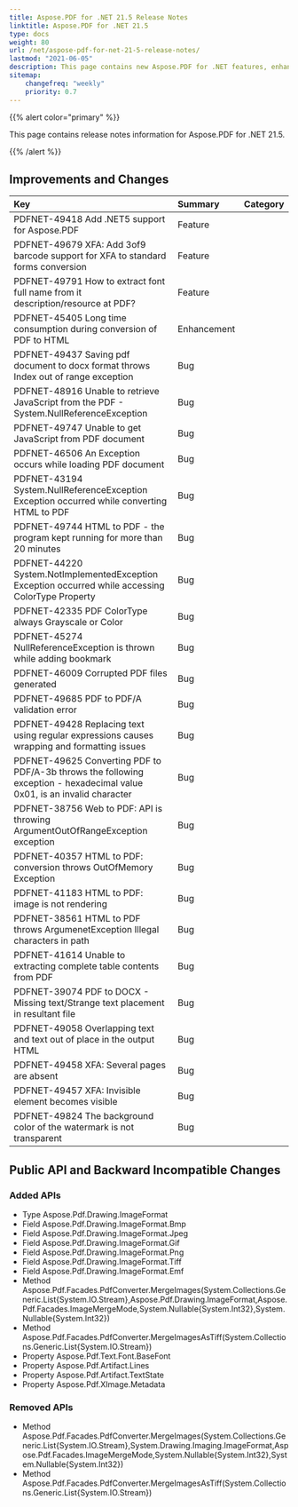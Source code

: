 ```yaml
---
title: Aspose.PDF for .NET 21.5 Release Notes
linktitle: Aspose.PDF for .NET 21.5 
type: docs
weight: 80
url: /net/aspose-pdf-for-net-21-5-release-notes/
lastmod: "2021-06-05"
description: This page contains new Aspose.PDF for .NET features, enhancement, and bug fixes in 2021, version 21.5. 
sitemap:
    changefreq: "weekly"
    priority: 0.7
---
```


{{% alert color="primary" %}} 

This page contains release notes information for Aspose.PDF for .NET 21.5.

{{% /alert %}} 

## Improvements and Changes

|**Key**|**Summary**|**Category**|
| :- | :- | :- |
|PDFNET-49418 Add .NET5 support for Aspose.PDF|Feature|
|PDFNET-49679 XFA: Add 3of9 barcode support for XFA to standard forms conversion|Feature|
|PDFNET-49791 How to extract font full name from it description/resource at PDF?|Feature|
|PDFNET-45405 Long time consumption during conversion of PDF to HTML|Enhancement|
|PDFNET-49437 Saving pdf document to docx format throws Index out of range exception|Bug|
|PDFNET-48916 Unable to retrieve JavaScript from the PDF - System.NullReferenceException|Bug|
|PDFNET-49747 Unable to get JavaScript from PDF document|Bug|
|PDFNET-46506 An Exception occurs while loading PDF document|Bug|
|PDFNET-43194 System.NullReferenceException Exception occurred while converting HTML to PDF|Bug|
|PDFNET-49744 HTML to PDF - the program kept running for more than 20 minutes|Bug|
|PDFNET-44220 System.NotImplementedException Exception occurred while accessing ColorType Property|Bug|
|PDFNET-42335 PDF ColorType always Grayscale or Color|Bug|
|PDFNET-45274 NullReferenceException is thrown while adding bookmark|Bug|
|PDFNET-46009 Corrupted PDF files generated|Bug|
|PDFNET-49685 PDF to PDF/A validation error|Bug|
|PDFNET-49428 Replacing text using regular expressions causes wrapping and formatting issues|Bug|
|PDFNET-49625 Converting PDF to PDF/A-3b throws the following exception - hexadecimal value 0x01, is an invalid character|Bug|
|PDFNET-38756 Web to PDF: API is throwing ArgumentOutOfRangeException exception|Bug|
|PDFNET-40357 HTML to PDF: conversion throws OutOfMemory Exception|Bug|
|PDFNET-41183 HTML to PDF: image is not rendering|Bug|
|PDFNET-38561 HTML to PDF throws ArgumenetException Illegal characters in path|Bug|
|PDFNET-41614 Unable to extracting complete table contents from PDF|Bug|
|PDFNET-39074 PDF to DOCX - Missing text/Strange text placement in resultant file|Bug|
|PDFNET-49058 Overlapping text and text out of place in the output HTML|Bug|
|PDFNET-49458 XFA: Several pages are absent|Bug|
|PDFNET-49457 XFA: Invisible element becomes visible|Bug|
|PDFNET-49824 The background color of the watermark is not transparent|Bug|

## Public API and Backward Incompatible Changes

### Added APIs
* Type Aspose.Pdf.Drawing.ImageFormat
* Field Aspose.Pdf.Drawing.ImageFormat.Bmp
* Field Aspose.Pdf.Drawing.ImageFormat.Jpeg
* Field Aspose.Pdf.Drawing.ImageFormat.Gif
* Field Aspose.Pdf.Drawing.ImageFormat.Png
* Field Aspose.Pdf.Drawing.ImageFormat.Tiff
* Field Aspose.Pdf.Drawing.ImageFormat.Emf
* Method Aspose.Pdf.Facades.PdfConverter.MergeImages(System.Collections.Generic.List{System.IO.Stream},Aspose.Pdf.Drawing.ImageFormat,Aspose.Pdf.Facades.ImageMergeMode,System.Nullable{System.Int32},System.Nullable{System.Int32})
* Method Aspose.Pdf.Facades.PdfConverter.MergeImagesAsTiff(System.Collections.Generic.List{System.IO.Stream})
* Property Aspose.Pdf.Text.Font.BaseFont
* Property Aspose.Pdf.Artifact.Lines
* Property Aspose.Pdf.Artifact.TextState
* Property Aspose.Pdf.XImage.Metadata

### Removed APIs
* Method Aspose.Pdf.Facades.PdfConverter.MergeImages(System.Collections.Generic.List{System.IO.Stream},System.Drawing.Imaging.ImageFormat,Aspose.Pdf.Facades.ImageMergeMode,System.Nullable{System.Int32},System.Nullable{System.Int32})
* Method Aspose.Pdf.Facades.PdfConverter.MergeImagesAsTiff(System.Collections.Generic.List{System.IO.Stream})